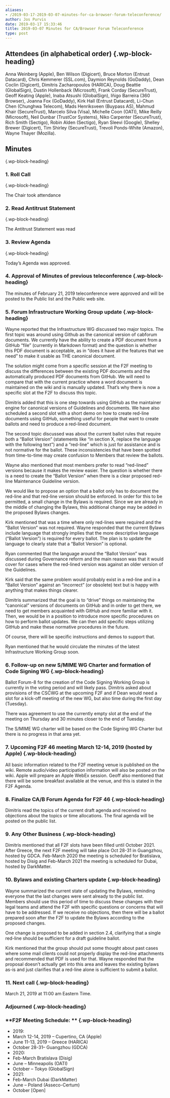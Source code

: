 ```yaml
---
aliases:
- /2019-03-17-2019-03-07-minutes-for-ca-browser-forum-teleconference/
author: Jos Purvis
date: 2019-03-17 15:33:46
title: 2019-03-07 Minutes for CA/Browser Forum Teleconference
type: post
---
```


## Attendees (in alphabetical order) {.wp-block-heading}

Anna Weinberg (Apple), Ben Wilson (Digicert), Bruce Morton (Entrust Datacard), Chris Kemmerer (SSL.com), Daymion Reynolds (GoDaddy), Dean Coclin (Digicert), Dimitris Zacharopoulos (HARICA), Doug Beattie (GlobalSign), Dustin Hollenback (Microsoft), Frank Corday (SecureTrust), Geoff Keating (Apple), Inaba Atsushi (GlobalSign), Iñigo Barreira (360 Browser), Joanna Fox (GoDaddy), Kirk Hall (Entrust Datacard), Li-Chun Chen (Chunghwa Telecom), Mads Henriksveen (Buypass AS), Mahmud Khair (SecureTrust), Marcelo Silva (Visa), Michelle Coon (OATI), Mike Reilly (Microsoft), Neil Dunbar (TrustCor Systems), Niko Carpenter (SecureTrust), Rich Smith (Sectigo), Robin Alden (Sectigo), Ryan Sleevi (Google), Shelley Brewer (Digicert), Tim Shirley (SecureTrust), Trevoli Ponds-White (Amazon), Wayne Thayer (Mozilla).

## Minutes

{.wp-block-heading}

### 1. Roll Call

{.wp-block-heading}

The Chair took attendance

### 2. Read Antitrust Statement

{.wp-block-heading}

The Antitrust Statement was read

### 3. Review Agenda

{.wp-block-heading}

Today’s Agenda was approved.

### 4. Approval of Minutes of previous teleconference {.wp-block-heading}

The minutes of February 21, 2019 teleconference were approved and will be posted to the Public list and the Public web site.

### 5. Forum Infrastructure Working Group update {.wp-block-heading}

Wayne reported that the Infrastructure WG discussed two major topics. The first topic was around using Github as the canonical version of cabforum documents. We currently have the ability to create a PDF document from a GitHub “file” (currently in Markdown format) and the question is whether this PDF document is acceptable, as in “does it have all the features that we need” to make it usable as THE canonical document.

The solution might come from a specific session at the F2F meeting to discuss the differences between the existing PDF documents and the automatically produced PDF documents from GitHub. We will need to compare that with the current practice where a word document is maintained on the wiki and is manually updated. That’s why there is now a specific slot at the F2F to discuss this topic.

Dimitris added that this is one step towards using GitHub as the maintainer engine for canonical versions of Guidelines and documents. We have also scheduled a second slot with a short demo on how to create red-line documents using GitHub, something useful for people that want to create ballots and need to produce a red-lined document.

The second topic discussed was about the current ballot rules that require both a “Ballot Version” (statements like “in section X, replace the language with the following text”) and a “red-line” which is just for assistance and is not normative for the ballot. These inconsistencies that have been spotted from time-to-time may create confusion to Members that review the ballots.

Wayne also mentioned that most members prefer to read “red-lined” versions because it makes the review easier. The question is whether there is a need to create the “Ballot Version” when there is a clear proposed red-line Maintenance Guideline version.

We would like to propose an option that a ballot only has to document the red-line and that red-line version should be enforced. In order for this to be permitted, a small change in the Bylaws is required. Since we are already in the middle of changing the Bylaws, this additional change may be added in the proposed Bylaws changes.

Kirk mentioned that was a time where only red-lines were required and the “Ballot Version” was not required. Wayne responded that the current Bylaws include language that strongly implies that the more descriptive language (“Ballot Version”) is required for every ballot. The plan is to update the language to clearly state that a “Ballot Version” is optional.

Ryan commented that the language around the “Ballot Version” was discussed during Governance reform and the main reason was that it would cover for cases where the red-lined version was against an older version of the Guidelines.

Kirk said that the same problem would probably exist in a red-line and in a “Ballot Version” against an “incorrect” (or obsolete) text but is happy with anything that makes things clearer.

Dimitris summarized that the goal is to “drive” things on maintaining the “canonical” versions of documents on GitHub and in order to get there, we need to get members acquainted with GitHub and more familiar with it. Then, we would be in a position to introduce more specific procedures on how to perform ballot updates. We can then add specific steps utilizing GitHub and make these normative procedures in the future.

Of course, there will be specific instructions and demos to support that.

Ryan mentioned that he would circulate the minutes of the latest Infrastructure Working Group soon.

### 6. Follow-up on new S/MIME WG Charter and formation of Code Signing WG {.wp-block-heading}

Ballot Forum-8 for the creation of the Code Signing Working Group is currently in the voting period and will likely pass. Dimitris asked about provisions of the CSCWG at the upcoming F2F and if Dean would need a slot for a kick-off meeting of the new WG, but also time during the first day (Tuesday).

There was agreement to use the currently empty slot at the end of the meeting on Thursday and 30 minutes closer to the end of Tuesday.

The S/MIME WG charter will be based on the Code Signing WG Charter but there is no progress in that area yet.

### 7. Upcoming F2F 46 meeting March 12-14, 2019 (hosted by Apple) {.wp-block-heading}

All basic information related to the F2F meeting venue is published on the wiki. Remote audio/video participation information will also be posted on the wiki. Apple will prepare an Apple WebEx session. Geoff also mentioned that there will be some breakfast available at the venue, and this is stated in the F2F Agenda.

### 8. Finalize CA/B Forum Agenda for F2F 46 {.wp-block-heading}

Dimitris read the topics of the current draft agenda and received no objections about the topics or time allocations. The final agenda will be posted on the public list.

### 9. Any Other Business {.wp-block-heading}

Dimitris mentioned that all F2F slots have been filled until October 2021. After Greece, the next F2F meeting will take place Oct 28-31 in Guangzhou, hosted by GDCA. Feb-March 2020 the meeting is scheduled for Bratislava, hosted by Disig and Feb-March 2021 the meeting is scheduled for Dubai, hosted by DarkMatter.

### 10. Bylaws and existing Charters update {.wp-block-heading}

Wayne summarized the current state of updating the Bylaws, reminding everyone that the last changes were sent already to the public list. Members should use this period of time to discuss these changes with their legal teams and attend the F2F with specific questions or concerns that will have to be addressed. If we receive no objections, then there will be a ballot prepared soon after the F2F to update the Bylaws according to the proposed changes.

One change is proposed to be added in section 2.4, clarifying that a single red-line should be sufficient for a draft guideline ballot.

Kirk mentioned that the group should put some thought about past cases where some mail clients could not properly display the red-line attachments and recommended that PDF is used for that. Wayne responded that the proposal doesn’t actually get into this area and leaves the existing bylaws as-is and just clarifies that a red-line alone is sufficient to submit a ballot.

### 11. Next call {.wp-block-heading}

March 21, 2019 at 11:00 am Eastern Time.

### Adjourned {.wp-block-heading}

### **F2F Meeting Schedule: ** {.wp-block-heading}

- 2019:
- March 12-14, 2019 – Cupertino, CA (Apple)
- June 11-13, 2019 – Greece (HARICA)
- October 28-31– Guangzhou (GDCA)
- 2020:
- Feb-March Bratislava (Disig)
- June – Minneapolis (OATI)
- October – Tokyo (GlobalSign)
- 2021:
- Feb-March Dubai (DarkMatter)
- June – Poland (Asseco-Certum)
- October \[Open\]